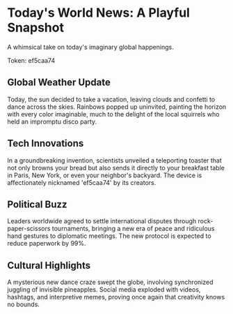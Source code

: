# Today's World News: A Playful Snapshot

A whimsical take on today's imaginary global happenings.

Token: ef5caa74

## Global Weather Update

Today, the sun decided to take a vacation, leaving clouds and confetti to dance across the skies. Rainbows popped up uninvited, painting the horizon with every color imaginable, much to the delight of the local squirrels who held an impromptu disco party.

## Tech Innovations

In a groundbreaking invention, scientists unveiled a teleporting toaster that not only browns your bread but also sends it directly to your breakfast table in Paris, New York, or even your neighbor's backyard. The device is affectionately nicknamed 'ef5caa74' by its creators.

## Political Buzz

Leaders worldwide agreed to settle international disputes through rock-paper-scissors tournaments, bringing a new era of peace and ridiculous hand gestures to diplomatic meetings. The new protocol is expected to reduce paperwork by 99%.

## Cultural Highlights

A mysterious new dance craze swept the globe, involving synchronized juggling of invisible pineapples. Social media exploded with videos, hashtags, and interpretive memes, proving once again that creativity knows no bounds.